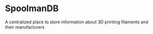 # SpoolmanDB
A centralized place to store information about 3D printing filaments and their manufacturers
